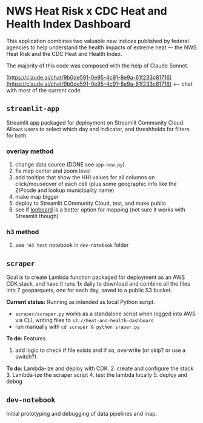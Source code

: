 # NWS Heat Risk x CDC Heat and Health Index Dashboard

This application combines two valuable new indices published by federal agencies to help understand the health impacts of extreme heat — the NWS Heat Risk and the CDC Heat and Health Index.

The majority of this code was composed with the help of Claude Sonnet.

[https://claude.ai/chat/9b0de591-0e95-4c91-8e9a-61f233c81716](https://claude.ai/chat/9b0de591-0e95-4c91-8e9a-61f233c81716) <-- chat with most of the current code


## `streamlit-app`

Streamlit app packaged for deployment on Streamlit Community Cloud. Allows users to select which day and indicator, and threshholds for filters for both.

### overlay method

1. change data source (DONE see `app-new.py`)
4. fix map center and zoom level
2. add tooltips that show the HHI values for all columns on click/mouseover of each cell (plus some geographic info like the ZIPcode and lookup municipality name)
3. make map bigger
5. deploy to Streamlit COmmunity Cloud, test, and make public
6. see if [lonboard](https://github.com/developmentseed/lonboard) is a better option for mapping (not sure it works with Streamlit though)

### h3 method
1. see `'H3 test` notebook in `dev-notebook` folder

## `scraper`

Goal is to create Lambda function packaged for deployment as an AWS CDK stack, and have it runs 1x daily to download and combine all the files into 7 geoparquets, one for each day, saved to a public S3 bucket.

**Current status:** Running as intended as local Python script.
- `scraper/scraper.py` works as a standalone script when logged into AWS via CLI, writing files to `s3://heat-and-health-dashboard`
- run manually with `cd scraper & python sraper.py`

**To do:** Features.
1. add logic to check if file exists and if so, overwrite (or skip? or use a switch?)

**To do:** Lambda-ize and deploy with CDK.
2. create and configure the stack
3. Lambda-ize the scraper script
4. test the lambda locally
5. deploy and debug

## `dev-notebook`

Initial prototyping and debugging of data pipelines and map.
